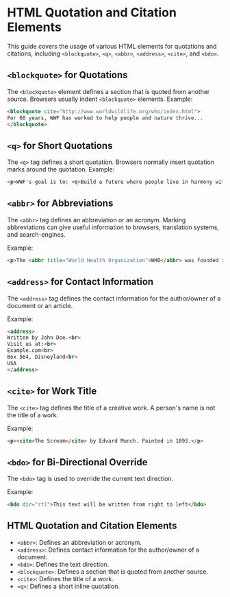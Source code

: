 # HTML Quotation and Citation Elements
This guide covers the usage of various HTML elements for quotations and citations, including `<blockquote>`, `<q>`, `<abbr>`, `<address>`, `<cite>`, and `<bdo>`.
## `<blockquote>` for Quotations
The `<blockquote>` element defines a section that is quoted from another source. Browsers usually indent `<blockquote>` elements.
Example:
```html
<blockquote cite="http://www.worldwildlife.org/who/index.html">
For 60 years, WWF has worked to help people and nature thrive...
</blockquote>
```
## `<q>` for Short Quotations
The `<q>` tag defines a short quotation. Browsers normally insert quotation marks around the quotation.
Example:

```html
<p>WWF's goal is to: <q>Build a future where people live in harmony with nature.</q></p>
```

## `<abbr>` for Abbreviations

The `<abbr>` tag defines an abbreviation or an acronym. Marking abbreviations can give useful information to browsers, translation systems, and search-engines.

Example:

```html
<p>The <abbr title="World Health Organization">WHO</abbr> was founded in 1948.</p>
```

## `<address>` for Contact Information

The `<address>` tag defines the contact information for the author/owner of a document or an article.

Example:

```html
<address>
Written by John Doe.<br>
Visit us at:<br>
Example.com<br>
Box 564, Disneyland<br>
USA
</address>
```

## `<cite>` for Work Title

The `<cite>` tag defines the title of a creative work. A person's name is not the title of a work.

Example:

```html
<p><cite>The Scream</cite> by Edvard Munch. Painted in 1893.</p>
```

## `<bdo>` for Bi-Directional Override

The `<bdo>` tag is used to override the current text direction.

Example:

```html
<bdo dir="rtl">This text will be written from right to left</bdo>
```


## HTML Quotation and Citation Elements
- `<abbr>`: Defines an abbreviation or acronym.
- `<address>`: Defines contact information for the author/owner of a document.
- `<bdo>`: Defines the text direction.
- `<blockquote>`: Defines a section that is quoted from another source.
- `<cite>`: Defines the title of a work.
- `<q>`: Defines a short inline quotation.

